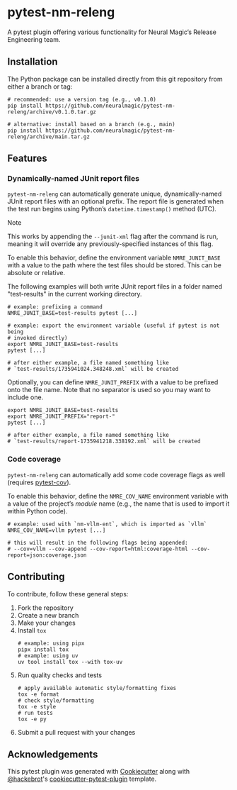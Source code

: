 # pytest-nm-releng

A pytest plugin offering various functionality for Neural Magic’s Release Engineering team.

## Installation

The Python package can be installed directly from this git repository from either a branch or tag:

```shell
# recommended: use a version tag (e.g., v0.1.0)
pip install https://github.com/neuralmagic/pytest-nm-releng/archive/v0.1.0.tar.gz

# alternative: install based on a branch (e.g., main)
pip install https://github.com/neuralmagic/pytest-nm-releng/archive/main.tar.gz
```

## Features

### Dynamically-named JUnit report files

`pytest-nm-releng` can automatically generate unique, dynamically-named JUnit report files with an optional prefix. The report file is generated when the test run begins using Python’s `datetime.timestamp()` method (UTC).

> [!NOTE]
> This works by appending the `--junit-xml` flag after the command is run, meaning it will override any previously-specified instances of this flag.

To enable this behavior, define the environment variable `NMRE_JUNIT_BASE` with a value to the path where the test files should be stored. This can be absolute or relative.

The following examples will both write JUnit report files in a folder named "test-results" in the current working directory.

```shell
# example: prefixing a command
NMRE_JUNIT_BASE=test-results pytest [...]

# example: export the environment variable (useful if pytest is not being
# invoked directly)
export NMRE_JUNIT_BASE=test-results
pytest [...]

# after either example, a file named something like
# `test-results/1735941024.348248.xml` will be created
```

Optionally, you can define `NMRE_JUNIT_PREFIX` with a value to be prefixed onto the file name. Note that no separator is used so you may want to include one.

```shell
export NMRE_JUNIT_BASE=test-results
export NMRE_JUNIT_PREFIX="report-"
pytest [...]

# after either example, a file named something like
# `test-results/report-1735941218.338192.xml` will be created
```

### Code coverage

`pytest-nm-releng` can automatically add some code coverage flags as well (requires [pytest-cov]).

To enable this behavior, define the `NMRE_COV_NAME` environment variable with a value of the project’s *_module_* name (e.g., the name that is used to import it within Python code).

```shell
# example: used with `nm-vllm-ent`, which is imported as `vllm`
NMRE_COV_NAME=vllm pytest [...]

# this will result in the following flags being appended:
# --cov=vllm --cov-append --cov-report=html:coverage-html --cov-report=json:coverage.json
```

## Contributing

To contribute, follow these general steps:

1. Fork the repository
1. Create a new branch
1. Make your changes
1. Install `tox`
   ```shell
   # example: using pipx
   pipx install tox
   # example: using uv
   uv tool install tox --with tox-uv
   ```
1. Run quality checks and tests
   ```shell
   # apply available automatic style/formatting fixes
   tox -e format
   # check style/formatting
   tox -e style
   # run tests
   tox -e py
   ```
1. Submit a pull request with your changes

## Acknowledgements

This pytest plugin was generated with [Cookiecutter] along with [@hackebrot]'s [cookiecutter-pytest-plugin] template.

[@hackebrot]: https://github.com/hackebrot
[cookiecutter]: https://github.com/audreyr/cookiecutter
[cookiecutter-pytest-plugin]: https://github.com/pytest-dev/cookiecutter-pytest-plugin
[pytest-cov]: https://github.com/pytest-dev/pytest-cov
